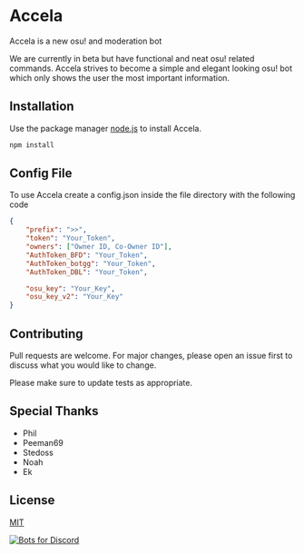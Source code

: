 # Accela

Accela is a new osu! and moderation bot

We are currently in beta but have functional and neat osu! related commands. 
Accela strives to become a simple and elegant looking osu! bot which only shows the user the most important information.

## Installation

Use the package manager [node.js](https://nodejs.org/en/) to install Accela.

```bash
npm install
```

## Config File

To use Accela create a config.json inside the file directory with the following code

```json
{
	"prefix": ">>",
	"token": "Your_Token",
	"owners": ["Owner ID, Co-Owner ID"],
	"AuthToken_BFD": "Your_Token",
	"AuthToken_botgg": "Your_Token",
	"AuthToken_DBL": "Your_Token",

	"osu_key": "Your_Key",
	"osu_key_v2": "Your_Key"
}
```

## Contributing
Pull requests are welcome. For major changes, please open an issue first to discuss what you would like to change.

Please make sure to update tests as appropriate.

## Special Thanks
- Phil
- Peeman69
- Stedoss
- Noah
- Ek

## License
[MIT](https://choosealicense.com/licenses/mit/)

 [![Bots for Discord](https://botsfordiscord.com/api/bot/687856844848234502/widget)](https://botsfordiscord.com/bots/687856844848234502)
